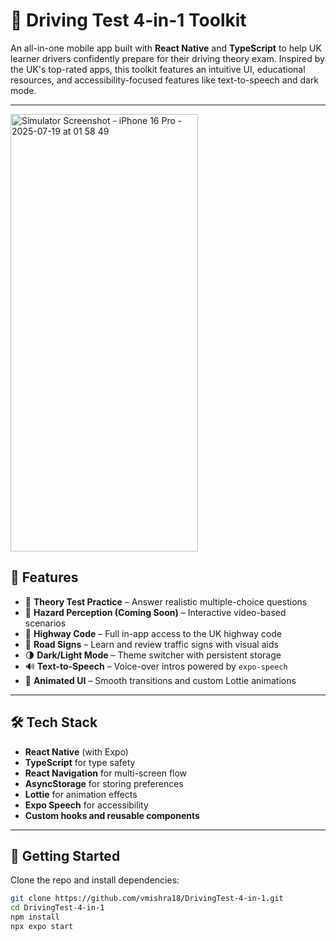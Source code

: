 # 🚗 Driving Test 4-in-1 Toolkit

An all-in-one mobile app built with **React Native** and **TypeScript** to help UK learner drivers confidently prepare for their driving theory exam. Inspired by the UK's top-rated apps, this toolkit features an intuitive UI, educational resources, and accessibility-focused features like text-to-speech and dark mode.

---

<img width="300" height="700" alt="Simulator Screenshot - iPhone 16 Pro - 2025-07-19 at 01 58 49" src="https://github.com/user-attachments/assets/60cd45e2-7631-4ae5-85d5-88ff551b4e23" />


## 📱 Features

- 📝 **Theory Test Practice** – Answer realistic multiple-choice questions
- 🎥 **Hazard Perception (Coming Soon)** – Interactive video-based scenarios
- 📘 **Highway Code** – Full in-app access to the UK highway code
- 🚦 **Road Signs** – Learn and review traffic signs with visual aids
- 🌗 **Dark/Light Mode** – Theme switcher with persistent storage
- 🔊 **Text-to-Speech** – Voice-over intros powered by `expo-speech`
- 🎨 **Animated UI** – Smooth transitions and custom Lottie animations

---

## 🛠 Tech Stack

- **React Native** (with Expo)
- **TypeScript** for type safety
- **React Navigation** for multi-screen flow
- **AsyncStorage** for storing preferences
- **Lottie** for animation effects
- **Expo Speech** for accessibility
- **Custom hooks and reusable components**

---

## 🚀 Getting Started

Clone the repo and install dependencies:

```bash
git clone https://github.com/vmishra18/DrivingTest-4-in-1.git
cd DrivingTest-4-in-1
npm install
npx expo start


